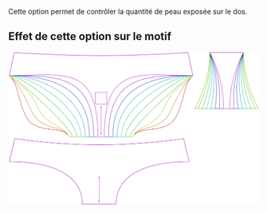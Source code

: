 Cette option permet de contrôler la quantité de peau exposée sur le dos.



## Effet de cette option sur le motif
![Cette image montre l'effet de cette option en superposant plusieurs variantes qui ont une valeur différente pour cette option](ursula_backexposure_sample.svg "Effet de cette option sur le motif")